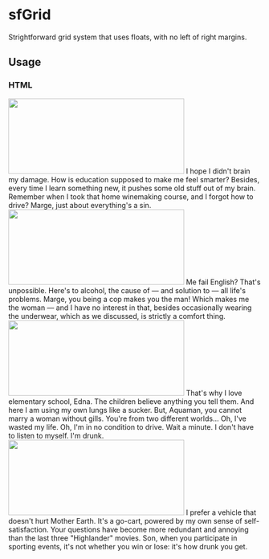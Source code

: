 # sfGrid
Strightforward grid system that uses floats, with no left of right margins.

## Usage
### HTML

<div class="sfgrid-margin">
    <div class="col-1-4">
        <img src="http://placehold.it/350x150" width="350" height="150">
        I hope I didn't brain my damage. How is education supposed to make me feel smarter? Besides, every time I learn something new, it pushes some old stuff out of my brain. Remember when I took that home winemaking course, and I forgot how to drive? Marge, just about everything's a sin.
    </div>
    <div class="col-1-4">
        <img src="http://placehold.it/350x150" width="350" height="150">
        Me fail English? That's unpossible. Here's to alcohol, the cause of — and solution to — all life's problems. Marge, you being a cop makes you the man! Which makes me the woman — and I have no interest in that, besides occasionally wearing the underwear, which as we discussed, is strictly a comfort thing.
    </div>
    <div class="col-1-4">
        <img src="http://placehold.it/350x150" width="350" height="150">
        That's why I love elementary school, Edna. The children believe anything you tell them. And here I am using my own lungs like a sucker. But, Aquaman, you cannot marry a woman without gills. You're from two different worlds… Oh, I've wasted my life. Oh, I'm in no condition to drive. Wait a minute. I don't have to listen to myself. I'm drunk.
    </div>
    <div class="col-1-4">
        <img src="http://placehold.it/350x150" width="350" height="150">
        I prefer a vehicle that doesn't hurt Mother Earth. It's a go-cart, powered by my own sense of self-satisfaction. Your questions have become more redundant and annoying than the last three "Highlander" movies. Son, when you participate in sporting events, it's not whether you win or lose: it's how drunk you get.
    </div>
</div>